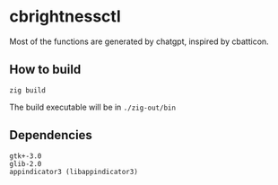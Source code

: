 # cbrightnessctl
Most of the functions are generated by chatgpt, inspired by cbatticon.

## How to build
```
zig build
```
The build executable will be in `./zig-out/bin`

## Dependencies
```
gtk+-3.0
glib-2.0
appindicator3 (libappindicator3)
```
